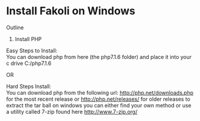 Install Fakoli on Windows
==========================

Outline

1.  Install PHP <br>

Easy Steps to Install: <br>
You can download php from here (the php7.1.6 folder) 
and place it into your c drive C:/php7.1.6

OR 

Hard Steps Install: <br>
You can download php from the following url: 
http://php.net/downloads.php for the most recent release
or http://php.net/releases/ for older releases
to extract the tar ball on windows you can either find your own method
or use a utility called 7-zip found here http://www.7-zip.org/
